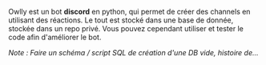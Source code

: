Owlly est un bot **discord** en python, qui permet de créer des channels en utilisant des réactions. Le tout est stocké dans une base de donnée, stockée dans un repo privé.
Vous pouvez cependant utiliser et tester le code afin d'améliorer le bot. 

*Note : Faire un schéma / script SQL de création d'une DB vide, histoire de...*